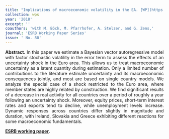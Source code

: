 ```yaml
---
title: "Implications of macroeconomic volatility in the EA. [WP](https://www.esrb.europa.eu/pub/pdf/wp/esrb.wp80.en.pdf)"
collection: wps
year: '2018'
excerpt: ''
coauthors: 'with M. Böck, M. Pfarrhofer, A. Stelzer, and G. Zens,' 
journal: 'ESRB Working Paper Series'
issue: ' No. 80'
---
```

<p align="justify"> <b>Abstract.</b> In this paper we estimate a Bayesian vector autoregressive model with factor stochastic volatility in the error term to assess the effects of an uncertainty shock in the Euro area. This allows us to treat macroeconomic uncertainty as a latent quantity during estimation. Only a limited number of contributions to the literature estimate uncertainty and its macroeconomic consequences jointly, and most are based on single country models. We analyze the special case of a shock restricted to the Euro area, where member states are highly related by construction. We find significant results of a decrease in real activity for all countries over a period of roughly a year following an uncertainty shock. Moreover, equity prices, short-term interest rates and exports tend to decline, while unemployment levels increase. Dynamic responses across countries differ slightly in magnitude and duration, with Ireland, Slovakia and Greece exhibiting different reactions for some macroeconomic fundamentals.
</p>

[**ESRB working paper**](https://www.esrb.europa.eu/pub/pdf/wp/esrb.wp80.en.pdf).
